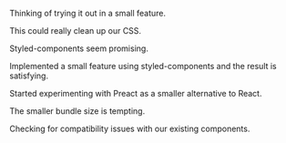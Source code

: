 Thinking of trying it out in a small feature.

This could really clean up our CSS.

Styled-components seem promising.

Implemented a small feature using styled-components and the result is satisfying.

Started experimenting with Preact as a smaller alternative to React.

The smaller bundle size is tempting.

Checking for compatibility issues with our existing components.